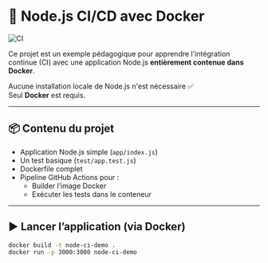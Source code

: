 # 🐳 Node.js CI/CD avec Docker

![CI](https://github.com/ldandoy/nodejs-ci-cd-demo/actions/workflows/ci.yml/badge.svg)

Ce projet est un exemple pédagogique pour apprendre l'intégration continue (CI) avec une application Node.js **entièrement contenue dans Docker**.

Aucune installation locale de Node.js n'est nécessaire ✅  
Seul **Docker** est requis.

---

## 📦 Contenu du projet

- Application Node.js simple (`app/index.js`)
- Un test basique (`test/app.test.js`)
- Dockerfile complet
- Pipeline GitHub Actions pour :
  - Builder l’image Docker
  - Exécuter les tests dans le conteneur

---

## ▶️ Lancer l’application (via Docker)

```bash
docker build -t node-ci-demo .
docker run -p 3000:3000 node-ci-demo